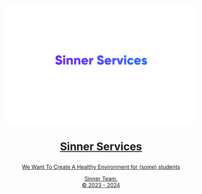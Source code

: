 <p align="center">
<a href="Ruplicx">
    <img alt="Ruplicx" src="https://github.com/Ciner-Services/.github/blob/main/profile/Untitled.png">
</p>

# <p align="center"><b>Sinner Services</b></p>
<p align="center">
We Want To Create A Healthy Environment for (some) students 
<p align="center">
<p align="center">
<p align="center">
<p align="center">
<p align="center">
<p align="center">
 Sinner Team. <br>
© 2023 - 2024
